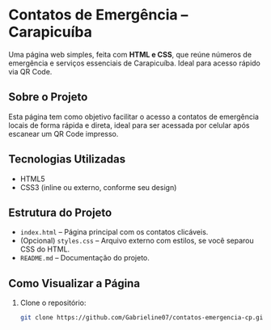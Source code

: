 # Contatos de Emergência – Carapicuíba

Uma página web simples, feita com **HTML e CSS**, que reúne números de emergência e serviços essenciais de Carapicuíba. Ideal para acesso rápido via QR Code.

## Sobre o Projeto
Esta página tem como objetivo facilitar o acesso a contatos de emergência locais de forma rápida e direta, ideal para ser acessada por celular após escanear um QR Code impresso.

## Tecnologias Utilizadas
- HTML5
- CSS3 (inline ou externo, conforme seu design)

## Estrutura do Projeto
- `index.html` – Página principal com os contatos clicáveis.
- (Opcional) `styles.css` – Arquivo externo com estilos, se você separou CSS do HTML.
- `README.md` – Documentação do projeto.

## Como Visualizar a Página
1. Clone o repositório:
   ```bash
   git clone https://github.com/Gabrieline07/contatos-emergencia-cp.git
